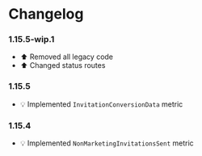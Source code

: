 # Changelog

### 1.15.5-wip.1
- :arrow_up: Removed all legacy code
- :arrow_up: Changed status routes

### 1.15.5
- :bulb: Implemented `InvitationConversionData` metric

### 1.15.4
- :bulb: Implemented `NonMarketingInvitationsSent` metric
